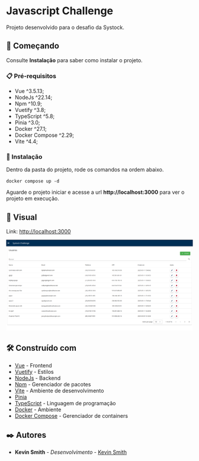# Javascript Challenge

Projeto desenvolvido para o desafio da Systock.

## 🚀 Começando

Consulte **Instalação** para saber como instalar o projeto.

### 📋 Pré-requisitos

- Vue ^3.5.13;
- NodeJs ^22.14;
- Npm ^10.9;
- Vuetify ^3.8;
- TypeScript ^5.8;
- Pinia ^3.0;
- Docker ^27.1;
- Docker Compose ^2.29;
- Vite ^4.4;

### 🔧 Instalação

Dentro da pasta do projeto, rode os comandos na ordem abaixo.

```
docker compose up -d

```

Aguarde o projeto iniciar e acesse a url **http://localhost:3000** para ver o projeto em execução.

## 🎨 Visual

Link: [http://localhost:3000](http://localhost:3000)

<img src="./public/img.png" alt="Visual" />

## 🛠️ Construído com

- [Vue](https://vuejs.org/) - Frontend
- [Vuetify](https://vuetifyjs.com/en/) - Estilos
- [NodeJs](https://nodejs.org/) - Backend
- [Npm](https://www.npmjs.com/) - Gerenciador de pacotes
- [Vite](https://vitejs.dev/) - Ambiente de desenvolvimento
- [Pinia](https://pinia.vuejs.org/)
- [TypeScript](https://www.typescriptlang.org/) - Linguagem de programação
- [Docker](https://www.docker.com/) - Ambiente
- [Docker Compose](https://docs.docker.com/compose/) - Gerenciador de containers

## ✒️ Autores

- **Kevin Smith** - _Desenvolvimento_ - [Kevin Smith](https://github.com/kevinsmitth)
